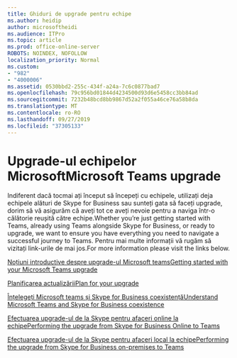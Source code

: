 ```yaml
---
title: Ghiduri de upgrade pentru echipe
ms.author: heidip
author: microsoftheidi
ms.audience: ITPro
ms.topic: article
ms.prod: office-online-server
ROBOTS: NOINDEX, NOFOLLOW
localization_priority: Normal
ms.custom:
- "982"
- "4000006"
ms.assetid: 0530bbd2-255c-434f-a24a-7c6c0877bad7
ms.openlocfilehash: 79c956bd01844d4234500d93d6e5458cc3bb84ad
ms.sourcegitcommit: 7232b48bcd8bb9867d52a2f055a46ce76a58b8da
ms.translationtype: MT
ms.contentlocale: ro-RO
ms.lasthandoff: 09/27/2019
ms.locfileid: "37305133"
---
```

# <a name="microsoft-teams-upgrade"></a><span data-ttu-id="a4526-102">Upgrade-ul echipelor Microsoft</span><span class="sxs-lookup"><span data-stu-id="a4526-102">Microsoft Teams upgrade</span></span>

<span data-ttu-id="a4526-103">Indiferent dacă tocmai ați început să începeți cu echipele, utilizați deja echipele alături de Skype for Business sau sunteți gata să faceți upgrade, dorim să vă asigurăm că aveți tot ce aveți nevoie pentru a naviga într-o călătorie reușită către echipe.</span><span class="sxs-lookup"><span data-stu-id="a4526-103">Whether you’re just getting started with Teams, already using Teams alongside Skype for Business, or ready to upgrade, we want to ensure you have everything you need to navigate a successful journey to Teams.</span></span> <span data-ttu-id="a4526-104">Pentru mai multe informații vă rugăm să vizitați link-urile de mai jos.</span><span class="sxs-lookup"><span data-stu-id="a4526-104">For more information please visit the links below.</span></span>

[<span data-ttu-id="a4526-105">Noțiuni introductive despre upgrade-ul Microsoft teams</span><span class="sxs-lookup"><span data-stu-id="a4526-105">Getting started with your Microsoft Teams upgrade</span></span>](https://docs.microsoft.com/MicrosoftTeams/upgrade-start-here)

[<span data-ttu-id="a4526-106">Planificarea actualizării</span><span class="sxs-lookup"><span data-stu-id="a4526-106">Plan for your upgrade</span></span>](https://docs.microsoft.com/MicrosoftTeams/upgrade-plan-journey)

[<span data-ttu-id="a4526-107">Înțelegeți Microsoft teams și Skype for Business coexistență</span><span class="sxs-lookup"><span data-stu-id="a4526-107">Understand Microsoft Teams and Skype for Business coexistence</span></span>](https://docs.microsoft.com/MicrosoftTeams/teams-and-skypeforbusiness-coexistence-and-interoperability)

[<span data-ttu-id="a4526-108">Efectuarea upgrade-ul de la Skype pentru afaceri online la echipe</span><span class="sxs-lookup"><span data-stu-id="a4526-108">Performing the upgrade from Skype for Business Online to Teams</span></span>](https://docs.microsoft.com/MicrosoftTeams/upgrade-to-teams-execute-skypeforbusinessonline)

[<span data-ttu-id="a4526-109">Efectuarea upgrade-ul de la Skype pentru afaceri local la echipe</span><span class="sxs-lookup"><span data-stu-id="a4526-109">Performing the upgrade from Skype for Business on-premises to Teams</span></span>](https://docs.microsoft.com/MicrosoftTeams/upgrade-to-teams-execute-skypeforbusinesshybridonprem)
 